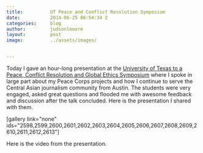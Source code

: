 ```yaml
---
title:			UT Peace and Conflict Resolution Symposium
date:			2014-06-25 06:54:34 Z
categories:		blog
author:			judsonlmoore
layout:			post
image:			../assets/images/


---
```


Today I gave an hour-long presentation at the [University of Texas to a Peace, Conflict Resolution and Global Ethics Symposium](http://www.utpcr.org/) where I spoke in large part about my Peace Corps projects and how I continue to serve the Central Asian journalism community from Austin. The students were very engaged, asked great questions and flooded me with awesome feedback and discussion after the talk concluded. Here is the presentation I shared with them.

[gallery link="none" ids="2598,2599,2600,2601,2602,2603,2604,2605,2606,2607,2608,2609,2610,2611,2612,2613"]

Here is the video from the presentation.

